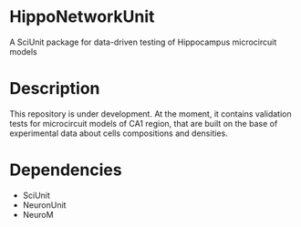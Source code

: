 # HippoNetworkUnit
A SciUnit package for data-driven testing of Hippocampus microcircuit models

# Description
This repository is under development. At the moment, it contains validation tests for microcircuit models of CA1 region, that are built on the base of experimental data about cells compositions and densities.   

# Dependencies
- SciUnit
- NeuronUnit
- NeuroM
